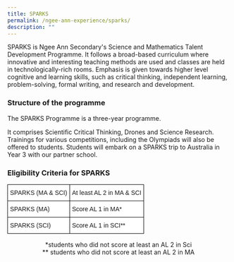 ```yaml
---
title: SPARKS
permalink: /ngee-ann-experience/sparks/
description: ""
---
```

SPARKS is Ngee Ann Secondary's Science and Mathematics Talent Development Programme. It follows a broad-based curriculum where innovative and interesting teaching methods are used and classes are held in technologically-rich rooms. Emphasis is given towards higher level cognitive and learning skills, such as critical thinking, independent learning, problem-solving, formal writing, and research and development.

  

### Structure of the programme

The SPARKS Programme is a three-year programme.

It comprises Scientific Critical Thinking, Drones and Science Research. Trainings for various competitions, including the Olympiads will also be offered to students. Students will embark on a SPARKS trip to Australia in Year 3 with our partner school.

  

### Eligibility Criteria for SPARKS

<style type="text/css">
.tg  {border-collapse:collapse;border-spacing:0;}
.tg td{border-color:black;border-style:solid;border-width:1px;font-family:Arial, sans-serif;font-size:14px;
  overflow:hidden;padding:10px 5px;word-break:normal;}
.tg th{border-color:black;border-style:solid;border-width:1px;font-family:Arial, sans-serif;font-size:14px;
  font-weight:normal;overflow:hidden;padding:10px 5px;word-break:normal;}
.tg .tg-ktyi{background-color:#FFF;text-align:left;vertical-align:top}
</style>
<table class="tg">
<thead>
  <tr>
    <th class="tg-ktyi">SPARKS (MA &amp; SCI)</th>
    <th class="tg-ktyi">At least AL 2 in MA &amp; SCI</th>
  </tr>
</thead>
<tbody>
  <tr>
    <td class="tg-ktyi">SPARKS (MA)</td>
    <td class="tg-ktyi">Score AL 1 in MA*</td>
  </tr>
  <tr>
    <td class="tg-ktyi">SPARKS (SCI)</td>
    <td class="tg-ktyi">Score AL 1 in SCI**</td>
  </tr>
</tbody>
</table>

<center>*students who did not score at least an AL 2 in Sci  <br>
** students who did not score at least an AL 2 in MA</center>